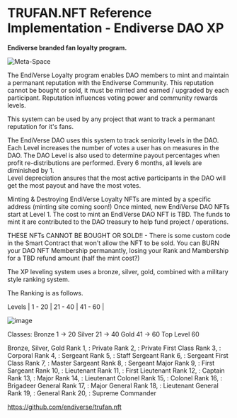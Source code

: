 # TRUFAN.NFT Reference Implementation - Endiverse DAO XP
**Endiverse branded fan loyalty program.**

![Meta-Space](https://user-images.githubusercontent.com/95392397/159100230-938f0dcb-382d-416c-b371-1f637649abbb.png)

The EndiVerse Loyalty program enables DAO members to mint and maintain a permanant reputation with the Endiverse Community.
This reputation cannot be bought or sold, it must be minted and earned / upgraded by each participant.
Reputation influences voting power and community rewards levels.

This system can be used by any project that want to track a permanant reputation for it's fans.

The EndiVerse DAO uses this system to track seniority levels in the DAO.  Each Level increases the number of votes a user has on measures in the DAO.
The DAO Level is also used to determine payout percentages when profit re-distributions are performed.  Every 6 months, all levels are diminished by 1.  
Level depreciation ansures that the most active participants in the DAO will get the most payout and have the most votes.

Minting & Destroying
EndiVerse Loyalty NFTs are minted by a specific address (minting site coming soon!)  Once minted, new EndiVerse DAO NFTs start at Level 1.
The cost to mint an EndiVerse DAO NFT is TBD.  The funds to mint it are contributed to the DAO treasury to help fund project / operations.

THESE NFTs CANNOT BE BOUGHT OR SOLD!!  - There is some custom code in the Smart Contract that won't allow the NFT to be sold.
You can BURN your DAO NFT Membership permanantly, losing your Rank and Mambership for a TBD refund amount (half the mint cost?)

The XP leveling system uses a bronze, silver, gold, combined with a military style ranking system.

The Ranking is as follows.

Levels | 1 - 20 | 21 - 40 | 41 - 60 |

![image](https://user-images.githubusercontent.com/95392397/159097507-57496904-bf44-4390-ab1a-fc51f9277902.png)

Classes:
Bronze 1 -> 20 
Silver 21 -> 40 
Gold 41 -> 60 
Top Level 60 

Bronze, Silver, Gold
Rank 1, : Private
Rank 2, : Private First Class
Rank 3, : Corporal
Rank 4, : Sergeant
Rank 5, : Staff Sergeant
Rank 6, : Sergeant First Class
Rank 7, : Master Sargeant
Rank 8, : Sergeant Major
Rank 9, : First Sargeant
Rank 10, : Lieutenant
Rank 11, : First Lieutenant
Rank 12, : Captain
Rank 13, : Major
Rank 14, : Lieutenant Colonel
Rank 15, : Colonel
Rank 16, : Brigadeer General
Rank 17, : Major General
Rank 18, : Lieutenant General
Rank 19, : General
Rank 20, : Supreme Commander

https://github.com/endiverse/trufan.nft
